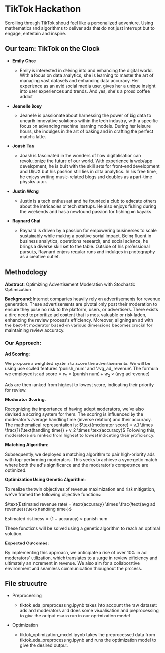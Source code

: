 # TikTok Hackathon

Scrolling through TikTok should feel like a personalized adventure. Using mathematics and algorithms to deliver ads that do not just interrupt but to engage, entertain and inspire.

## Our team: TikTok on the Clock

- **Emily Chee**

  - Emily is interested in delving into and enhancing the digital world. WIth a focus on data analytics, she is learning to master the art of managing vast datasets and enhancing data accuracy. Her experience as an avid social media user, gives her a unique insight into user experiences and trends. And yes, she's a proud coffee addict.

- **Jeanelle Boey**

  - Jeanelle is passionate about harnessing the power of big data to unearth innovative solutions within the tech industry, with a specific focus on advancing machine learning models. During her leisure hours, she indulges in the art of baking and in crafting the perfect matcha latte.

- **Joash Tan**

  - Joash is fascinated in the wonders of how digitalisation can revolutionize the future of our world. With experience in web/app development, he is built with the skill sets for front-end development and UI/UX but his passion still lies in data analytics. In his free time, he enjoys writing music-related blogs and doubles as a part-time physics tutor.

- **Justin Wong**

  - Justin is a tech enthusiast and he founded a club to educate others about the intricacies of tech startups. He also enjoys fishing during the weekends and has a newfound passion for fishing on kayaks.

- **Raynard Chai**

  - Raynard is driven by a passion for empowering businesses to scale sustainably while making a positive social impact. Being fluent in business analytics, operations research, and social science, he brings a diverse skill set to the table. Outside of his professional pursuits, Raynard enjoys regular runs and indulges in photography as a creative outlet.

## Methodology

**Abstract**: Optimizing Advertisement Moderation with Stochastic Optimization

**Background**:
Internet companies heavily rely on advertisements for revenue generation. These advertisements are pivotal only post their moderation to ensure they pose no risk to the platform, users, or advertisers. There exists a dire need to prioritize ad content that is most valuable or risk-laden, enhancing the review process's efficiency. Moreover, aligning an ad with the best-fit moderator based on various dimensions becomes crucial for maintaining review accuracy.

### Our Approach:

**Ad Scoring**:

We propose a weighted system to score the advertisements. We will be using use scaled features 'punish_num' and 'avg_ad_revenue'. The formula we employed is:
$\text{ad score} = w_1 \times (\text{punish num}) + w_2 \times (\text{avg ad revenue})$

Ads are then ranked from highest to lowest score, indicating their priority for review.

**Moderator Scoring**:

Recognizing the importance of having adept moderators, we've also devised a scoring system for them. The scoring is influenced by the moderator's average handling time (inverse relation) and their accuracy. The mathematical representation is:
$\text{moderator score} = v_1 \times \frac{1}{\text{handling time}} + v_2 \times \text{accuracy}$
Following this, moderators are ranked from highest to lowest indicating their proficiency.

**Matching Algorithm**:

Subsequently, we deployed a matching algorithm to pair high-priority ads with top-performing moderators. This seeks to achieve a synergetic match where both the ad's significance and the moderator's competence are optimized.

**Optimization Using Genetic Algorithm**:

To realize the twin objectives of revenue maximization and risk mitigation, we've framed the following objective functions:

$\text{Estimated revenue rate} = \text{accuracy} \times \frac{\text{avg ad revenue}}{\text{handling time}}$

$\text{Estimated riskiness} = (1 - \text{accuracy}) \times \text{punish num}$

These functions will be solved using a genetic algorithm to reach an optimal solution.

**Expected Outcomes**:

By implementing this approach, we anticipate a rise of over 10% in ad moderators' utilization, which translates to a surge in review efficiency and ultimately an increment in revenue. We also aim for a collaborative environment and seamless communication throughout the process.

## File strucutre
- Preprocessing
  - tiktok_eda_preprocessing.ipynb takes into account the raw dataset: ads and moderators and does some visualisation and preprocessing to give the output csv to run in our optimization model.

- Optimization
  - tiktok_optimization_model.ipynb takes the preprocessed data from tiktok_eda_preprocessing.ipynb and runs the optimization model to give the desired output.

